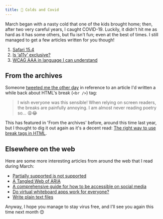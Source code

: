 ```yaml
---
title: 🦠 Colds and Covid
---
```


March began with a nasty cold that one of the kids brought home; then, after two very careful years, I caught COVID-19. Luckily, it didn't hit me as hard as it has some others, but flu isn't fun; even at the best of times. I still managed to get a few articles written for you though!

1. [Safari 15.4](https://www.tempertemper.net/blog/safari-15-4)
2. [Is ‘a11y’ exclusive?](https://www.tempertemper.net/blog/is-a11y-exclusive)
3. [WCAG AAA in language I can understand](https://www.tempertemper.net/blog/wcag-aaa-in-language-i-can-understand)


## From the archives

Someone [tweeted me the other day](https://twitter.com/vickystar2104/status/1508412768164192259) in reference to an article I'd written a while back about HTML's break (`<br />`) tag:

> I wish everyone was this sensible! When relying on screen readers, the breaks are painfully annoying. I am almost never reading poetry so… 😩😂

This has featured in 'From the archives' before, around this time last year, but I thought to dig it out again as it's a decent read: [The right way to use break tags in HTML](https://www.tempertemper.net/blog/the-right-way-to-use-break-tags-in-html).


## Elsewhere on the web

Here are some more interesting articles from around the web that I read during March:

- [Partially supported is not supported](https://www.craigabbott.co.uk/blog/partially-supported-is-not-supported)
- [A Tangled Web of ARIA](https://dev.to/steady5063/a-tangled-web-of-aria-50nk)
- [A comprehensive guide for how to be accessible on social media](https://www.accessible-social.com/)
- [Do virtual whiteboard apps work for everyone?](https://www.getstark.co/blog/do-virtual-whiteboard-apps-work-for-everyone)
- [Write plain text files](https://sive.rs/plaintext)

Anyway, I hope you manage to stay virus free, and I'll see you again this time next month 😊
